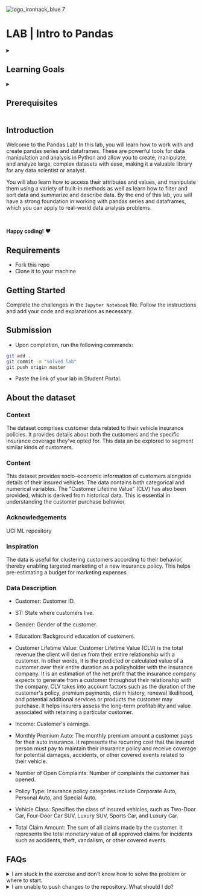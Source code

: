 ![logo_ironhack_blue 7](https://user-images.githubusercontent.com/23629340/40541063-a07a0a8a-601a-11e8-91b5-2f13e4e6b441.png)

# LAB | Intro to Pandas
<details>
  <summary>
   <h2>Learning Goals</h2>
  </summary>

  This lab allows you to practice and apply the concepts and techniques taught in class. 

  Upon completion of this lab, you will be able to:
  
- Create Pandas DataFrames from CSV files.
- Explore Pandas DataFrames to get the number of rows, columns, summary statistics and data types.
- Manipulate Series objects using various methods, including sort_values or value_counts.
- Access data in DataFrames through columns (as a dictionary or attribute) and by using loc or iloc to access rows.
- Filter and select data in DataFrames using simple comparison and logical operators

  <br>
  <hr> 

</details>

<details>
  <summary>
   <h2>Prerequisites</h2>
  </summary>

Before this starting this lab, you should have learnt about:

- Data types, operators and structures
- Flow control (if-else statements and loops)
- Functions
 
  <br>
  <hr> 

</details>


## Introduction

Welcome to the Pandas Lab! In this lab, you will learn how to work with and create pandas series and dataframes. These are powerful tools for data manipulation and analysis in Python and allow you to create, manipulate, and analyze large, complex datasets with ease, making it a valuable library for any data scientist or analyst.

You will also learn how to access their attributes and values, and manipulate them using a variety of built-in methods as well as learn how to filter and sort data and summarize and describe data. By the end of this lab, you will have a strong foundation in working with pandas series and dataframes, which you can apply to real-world data analysis problems.

<br>

**Happy coding!** :heart:

## Requirements

- Fork this repo
- Clone it to your machine

## Getting Started

Complete the challenges in the `Jupyter Notebook` file. Follow the instructions and add your code and explanations as necessary.

## Submission

- Upon completion, run the following commands:

```bash
git add .
git commit -m "Solved lab"
git push origin master
```

- Paste the link of your lab in Student Portal.

## About the dataset

### Context
The dataset comprises customer data related to their vehicle insurance policies. It provides details about both the customers and the specific insurance coverage they've opted for. This data an be explored to segment similar kinds of customers.

### Content
This dataset provides socio-economic information of customers alongside details of their insured vehicles.  The data contains both categorical and numerical variables. The "Customer Lifetime Value" (CLV) has also been provided, which is derived from historical data. This is essential in understanding the customer purchase behavior.

### Acknowledgements
UCI ML repository

### Inspiration
The data is useful for clustering customers according to their behavior, thereby enabling targeted marketing of a new insurance policy. This helps pre-estimating a budget for marketing expenses.

### Data Description

- Customer: Customer ID.

- ST: State where customers live.

- Gender: Gender of the customer.

- Education: Background education of customers.

- Customer Lifetime Value: Customer Lifetime Value (CLV) is the total revenue the client will derive from their entire relationship with a customer. In other words, it is the predicted or calculated value of a customer over their entire duration as a policyholder with the insurance company. It is an estimation of the net profit that the insurance company expects to generate from a customer throughout their relationship with the company. CLV takes into account factors such as the duration of the customer's policy, premium payments, claim history, renewal likelihood, and potential additional services or products the customer may purchase. It helps insurers assess the long-term profitability and value associated with retaining a particular customer.

- Income: Customer's earnings.

- Monthly Premium Auto: The monthly premium amount a customer pays for their auto insurance. It represents the recurring cost that the insured person must pay to maintain their insurance policy and receive coverage for potential damages, accidents, or other covered events related to their vehicle.

- Number of Open Complaints: Number of complaints the customer has opened.

- Policy Type: Insurance policy categories include Corporate Auto, Personal Auto, and Special Auto.

- Vehicle Class: Specifies the class of insured vehicles, such as Two-Door Car, Four-Door Car SUV, Luxury SUV, Sports Car, and Luxury Car.

- Total Claim Amount: The sum of all claims made by the customer. It represents the total monetary value of all approved claims for incidents such as accidents, theft, vandalism, or other covered events.


## FAQs
<details>
  <summary>I am stuck in the exercise and don't know how to solve the problem or where to start.</summary>
  <br>

  If you are stuck in your code and don't know how to solve the problem or where to start, you should take a step back and try to form a clear question about the specific issue you are facing. This will help you narrow down the problem and come up with potential solutions.


  For example, is it a concept that you don't understand, or are you receiving an error message that you don't know how to fix? It is usually helpful to try to state the problem as clearly as possible, including any error messages you are receiving. This can help you communicate the issue to others and potentially get help from classmates or online resources. 


  Once you have a clear understanding of the problem, you will be able to start working toward the solution.

  [Back to top](#faqs)

</details>


<details>
  <summary>I am unable to push changes to the repository. What should I do?</summary>
  <br>

There are a couple of possible reasons why you may be unable to *push* changes to a Git repository:

1. **You have not committed your changes:** Before you can push your changes to the repository, you need to commit them using the `git commit` command. Make sure you have committed your changes and try pushing again. To do this, run the following terminal commands from the project folder:
  ```bash
  git add .
  git commit -m "Your commit message"
  git push
  ```
2. **You do not have permission to push to the repository:** If you have cloned the repository directly from the main Ironhack repository without making a *Fork* first, you do not have write access to the repository.
To check which remote repository you have cloned, run the following terminal command from the project folder:
  ```bash
  git remote -v
  ```
If the link shown is the same as the main Ironhack repository, you will need to fork the repository to your GitHub account first and then clone your fork to your local machine to be able to push the changes.

**Note**: You should make a copy of your local code to avoid losing it in the process.

  [Back to top](#faqs)

</details>

